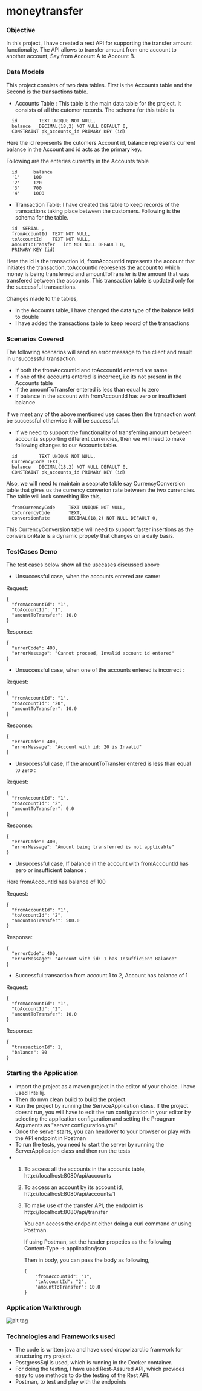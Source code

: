 # moneytransfer

### Objective

In this project, I have created a rest API for supporting the transfer amount functionality. The API allows to transfer amount from one account to another account, Say from Account A to Account B.

### Data Models

This project consists of two data tables. First is the Accounts table and the Second is the transactions table. 

- Accounts Table : This table is the main data table for the project. It consists of all the cutomer records. The schema for this table is

```
  id        TEXT UNIQUE NOT NULL,
  balance   DECIMAL(18,2) NOT NULL DEFAULT 0,
  CONSTRAINT pk_accounts_id PRIMARY KEY (id)
```
Here the id represents the cutomers Account id, balance represents current balance in the Account and id acts as the primary key.

Following are the enteries currently in the Accounts table

```
  id      balance
  '1'     100
  '2'     120
  '3'     700
  '4'     1000
```


- Transaction Table: I have created this table to keep records of the transactions taking place between the customers. Following is the schema for the table.

```
  id  SERIAL ,
  fromAccountId  TEXT NOT NULL,
  toAccountId    TEXT NOT NULL,
  amountToTransfer   int NOT NULL DEFAULT 0,
  PRIMARY KEY (id)
```
Here the id is the transaction id, fromAccountId represents the account that initiates the transaction, toAccountId represents the account to which money is being transferred and amountToTransfer is the amount that was transfered between the accounts. This transaction table is updated only for the successful transactions.

Changes made to the tables,

- In the Accounts table, I have changed the data type of the balance feild to double
- I have added the transactions table to keep record of the transactions

### Scenarios Covered 

The following scenarios will send an error message to the client and result in unsuccessful transaction.

- If both the fromAccountId and toAccountId entered are same
- If one of the accounts entered is incorrect, i.e its not present in the Accounts table
- If the amountToTransfer entered is less than equal to zero
- If balance in the account with fromAccountId has zero or insufficient balance

If we meet any of the above mentioned use cases then the transaction wont be successful otherwise it will be successful.

- If we need to support the functionality of transferring amount between accounts supporting different currencies, then we will need to make following changes to our Accounts table.

```
  id        TEXT UNIQUE NOT NULL,
  CurrencyCode TEXT,
  balance   DECIMAL(18,2) NOT NULL DEFAULT 0,
  CONSTRAINT pk_accounts_id PRIMARY KEY (id)
```
Also, we will need to maintain a seaprate table say CurrencyConversion table that gives us the currency converion rate between the two currencies. The table will look something like this,

```
  fromCurrencyCode     TEXT UNIQUE NOT NULL,
  toCurrencyCode       TEXT,
  conversionRate       DECIMAL(18,2) NOT NULL DEFAULT 0,
```

This CurrencyConversion table will need to support faster insertions as the conversionRate is a dynamic propety that changes on a daily basis.

### TestCases Demo

The test cases below show all the usecases discussed above

- Unsuccessful case, when the accounts entered are same:

Request: 

```
{
  "fromAccountId": "1",
  "toAccountId": "1",
  "amountToTransfer": 10.0
}
```

Response:

```
{
  "errorCode": 400,
  "errorMessage": "Cannot proceed, Invalid account id entered"
}
```

- Unsuccessful case, when one of the accounts entered is incorrect :

Request: 

```
{
  "fromAccountId": "1",
  "toAccountId": "20",
  "amountToTransfer": 10.0
}
```

Response:

```
{
  "errorCode": 400,
  "errorMessage": "Account with id: 20 is Invalid"
}
```

- Unsuccessful case, If the amountToTransfer entered is less than equal to zero :

Request: 

```
{
  "fromAccountId": "1",
  "toAccountId": "2",
  "amountToTransfer": 0.0
}
```

Response:

```
{
  "errorCode": 400,
  "errorMessage": "Amount being transferred is not applicable"
}
```

- Unsuccessful case, If balance in the account with fromAccountId has zero or insufficient balance :

Here fromAccountId has balance of 100

Request: 

```
{
  "fromAccountId": "1",
  "toAccountId": "2",
  "amountToTransfer": 500.0
}
```

Response:

```
{
  "errorCode": 400,
  "errorMessage": "Account with id: 1 has Insufficient Balance"
}
```

- Successful transaction from account 1 to 2, Account has balance of 1

Request: 

```
{
  "fromAccountId": "1",
  "toAccountId": "2",
  "amountToTransfer": 10.0
}
```

Response:

```
{
  "transactionId": 1,
  "balance": 90
}
```

### Starting the Application

- Import the project as a maven project in the editor of your choice. I have used Intellij.
- Then do mvn clean build to build the project.
- Run the project by running the SerivceApplication class. If the project doesnt run, you will have to edit the run configuration in your editor by selecting the application configuration and setting the Proagram Arguments as "server configuration.yml"
- Once the server starts, you can headover to your browser or play with the API endpoint in Postman
- To run the tests, you need to start the server by running the ServerApplication class and then run the tests
- 1. To access all the accounts in the accounts table,
     http://localhost:8080/api/accounts
  2. To access an account by its account id,
     http://localhost:8080/api/accounts/1
  3. To make use of the transfer API, the endpoint is
     http://localhost:8080/api/transfer
     
     You can access the endpoint either doing a curl command or using Postman.
     
     If using Postman, set the header propeties as the following
     Content-Type -> application/json
     
     Then in body, you can pass the body as following,
     
      ```
      {
          "fromAccountId": "1",
          "toAccountId": "2",
          "amountToTransfer": 10.0
      }
      ```
      
### Application Walkthrough

![alt tag](https://github.com/anmolkhanna93/moneytransfer/blob/master/demo.gif)

### Technologies and Frameworks used

- The code is written java and have used dropwizard.io framwork for structuring my project.
- PostgressSql is used, which is running in the Docker container.
- For doing the testing, I have used Rest-Assured API, which provides easy to use methods to do the testing of the Rest API.
- Postman, to test and play with the endpoints
